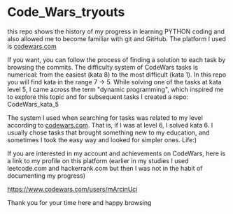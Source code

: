 # Code_Wars_tryouts

this repo shows the history of my progress in learning PYTHON coding and also allowed me to become familiar with git and GitHub. The platform I used is [codewars.com](https://www.codewars.com/)

If you want, you can follow the process of finding a solution to each task by browsing the commits. The difficulty system of CodeWars tasks is numerical: from the easiest (kata 8) to the most difficult (kata 1). In this repo you will find kata in the range 7 -> 5. While solving one of the tasks at kata level 5, I came across the term "dynamic programming", which inspired me to explore this topic and for subsequent tasks I created a repo: CodeWars_kata_5

The system I used when searching for tasks was related to my level according to [codewars.com](https://www.codewars.com/). That is, if I was at level 6, I solved kata 6. I usually chose tasks that brought something new to my education, and sometimes I took the easy way and looked for simpler ones. Life:)

If you are interested in my account and achievements on CodeWars, here is a link to my profile on this platform (earlier in my studies I used leetcode.com and hackerrank.com but then I was not in the habit of documenting my progress)

https://www.codewars.com/users/mArcinUci

Thank you for your time here and happy browsing
